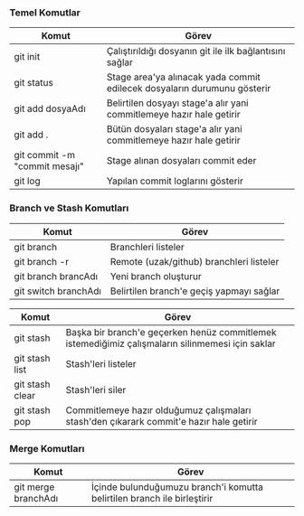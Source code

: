 
<h3>Temel Komutlar</h3>
<table>
    <thead>
        <tr>
          <th>Komut</th>
          <th>Görev</th>
        </tr>
    </thead>
    <tbody>
        <tr>
          <td>git init</td>
          <td>Çalıştırıldığı dosyanın git ile ilk bağlantısını sağlar</td>
        </tr>
        <tr>
          <td>git status</td>
          <td>Stage area'ya alınacak yada commit edilecek dosyaların durumunu gösterir</td>
        </tr>
        <tr>
          <td>git add dosyaAdı</td>
          <td>Belirtilen dosyayı stage'a alır yani commitlemeye hazır hale getirir</td>
        </tr>
        <tr>
          <td>git add .</td>
          <td>Bütün dosyaları stage'a alır yani commitlemeye hazır hale getirir</td>
        </tr>
        <tr>
          <td>git commit -m "commit mesajı"</td>
          <td>Stage alınan dosyaları commit eder</td>
        </tr> 
        <tr>
          <td>git log</td>
          <td>Yapılan commit loglarını gösterir</td>
        </tr>   
    </tbody>
</table>
<h3>Branch ve Stash Komutları</h3>
<table>
    <thead>
        <tr>
          <th>Komut</th>
          <th>Görev</th>
        </tr>
    </thead>
    <tbody>
        <tr>
          <td>git branch</td>
          <td>Branchleri listeler</td>
        </tr> 
        <tr>
           <td>git branch -r</td>
           <td>Remote (uzak/github) branchleri listeler</td>
        </tr>
        <tr>
            <td>git branch brancAdı</td>
            <td>Yeni branch oluşturur</td>
        </tr>
        <tr>
            <td>git switch branchAdı</td>
            <td>Belirtilen branch'e geçiş yapmayı sağlar</td>
        </tr>
     </tbody>
  <table>
     <thead>
        <tr>
            <th>Komut</th>
            <th>Görev</th>
        </tr>
      </thead>
   <tbody>
        <tr>
            <td>git stash </td>
            <td>Başka bir branch'e geçerken henüz commitlemek istemediğimiz çalışmaların silinmemesi için saklar</td>
        </tr> 
        <tr>
            <td>git stash list</td>
            <td>Stash'leri listeler</td>
        </tr>
        <tr>
            <td>git stash clear</td>
            <td>Stash'leri siler</td>
        </tr>
        <tr>
            <td>git stash pop</td>
            <td>Commitlemeye hazır olduğumuz çalışmaları stash'den çıkarark commit'e hazır hale getirir</td>
        </tr>
    </tbody>
  </table>
  
  
  <h3>Merge Komutları</h3>
<table>
    <thead>
        <tr>
          <th>Komut</th>
          <th>Görev</th>
        </tr>
    </thead>
    <tbody>
        <tr>
          <td>git merge branchAdı</td>
          <td>İçinde bulunduğumuzu branch'i komutta belirtilen branch ile birleştirir</td>
        </tr>
    </tbody>
</table>
